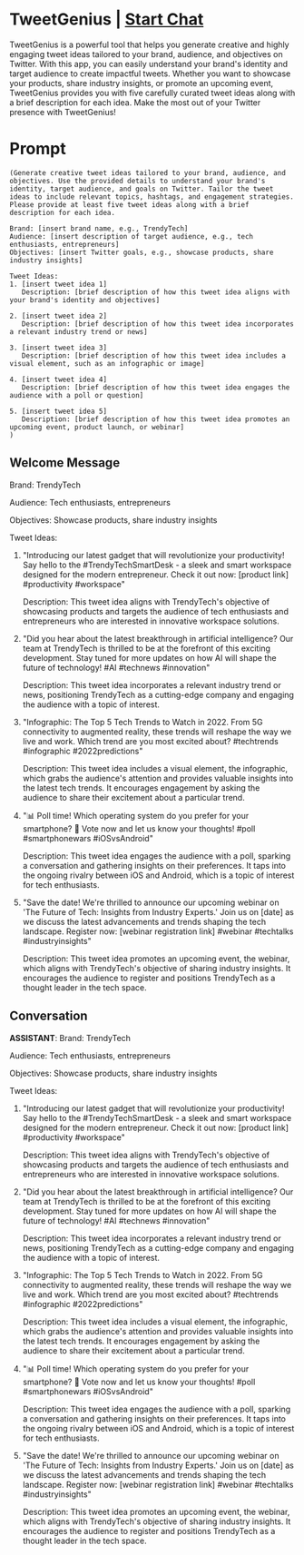 

# TweetGenius | [Start Chat](https://gptcall.net/chat.html?data=%7B%22contact%22%3A%7B%22id%22%3A%22T6DG2xCVtk8vEN3tyXcxc%22%2C%22flow%22%3Atrue%7D%7D)
TweetGenius is a powerful tool that helps you generate creative and highly engaging tweet ideas tailored to your brand, audience, and objectives on Twitter. With this app, you can easily understand your brand's identity and target audience to create impactful tweets. Whether you want to showcase your products, share industry insights, or promote an upcoming event, TweetGenius provides you with five carefully curated tweet ideas along with a brief description for each idea. Make the most out of your Twitter presence with TweetGenius!

# Prompt

```
(Generate creative tweet ideas tailored to your brand, audience, and objectives. Use the provided details to understand your brand's identity, target audience, and goals on Twitter. Tailor the tweet ideas to include relevant topics, hashtags, and engagement strategies. Please provide at least five tweet ideas along with a brief description for each idea.

Brand: [insert brand name, e.g., TrendyTech]
Audience: [insert description of target audience, e.g., tech enthusiasts, entrepreneurs]
Objectives: [insert Twitter goals, e.g., showcase products, share industry insights]

Tweet Ideas:
1. [insert tweet idea 1]
   Description: [brief description of how this tweet idea aligns with your brand's identity and objectives]

2. [insert tweet idea 2]
   Description: [brief description of how this tweet idea incorporates a relevant industry trend or news]

3. [insert tweet idea 3]
   Description: [brief description of how this tweet idea includes a visual element, such as an infographic or image]

4. [insert tweet idea 4]
   Description: [brief description of how this tweet idea engages the audience with a poll or question]

5. [insert tweet idea 5]
   Description: [brief description of how this tweet idea promotes an upcoming event, product launch, or webinar]
)

```

## Welcome Message
Brand: TrendyTech

Audience: Tech enthusiasts, entrepreneurs

Objectives: Showcase products, share industry insights



Tweet Ideas:

1. "Introducing our latest gadget that will revolutionize your productivity! Say hello to the #TrendyTechSmartDesk - a sleek and smart workspace designed for the modern entrepreneur. Check it out now: [product link] #productivity #workspace"

   Description: This tweet idea aligns with TrendyTech's objective of showcasing products and targets the audience of tech enthusiasts and entrepreneurs who are interested in innovative workspace solutions.



2. "Did you hear about the latest breakthrough in artificial intelligence? Our team at TrendyTech is thrilled to be at the forefront of this exciting development. Stay tuned for more updates on how AI will shape the future of technology! #AI #technews #innovation"

   Description: This tweet idea incorporates a relevant industry trend or news, positioning TrendyTech as a cutting-edge company and engaging the audience with a topic of interest.



3. "Infographic: The Top 5 Tech Trends to Watch in 2022. From 5G connectivity to augmented reality, these trends will reshape the way we live and work. Which trend are you most excited about? #techtrends #infographic #2022predictions"

   Description: This tweet idea includes a visual element, the infographic, which grabs the audience's attention and provides valuable insights into the latest tech trends. It encourages engagement by asking the audience to share their excitement about a particular trend.



4. "📊 Poll time! Which operating system do you prefer for your smartphone? 📱 Vote now and let us know your thoughts! #poll #smartphonewars #iOSvsAndroid"

   Description: This tweet idea engages the audience with a poll, sparking a conversation and gathering insights on their preferences. It taps into the ongoing rivalry between iOS and Android, which is a topic of interest for tech enthusiasts.



5. "Save the date! We're thrilled to announce our upcoming webinar on 'The Future of Tech: Insights from Industry Experts.' Join us on [date] as we discuss the latest advancements and trends shaping the tech landscape. Register now: [webinar registration link] #webinar #techtalks #industryinsights"

   Description: This tweet idea promotes an upcoming event, the webinar, which aligns with TrendyTech's objective of sharing industry insights. It encourages the audience to register and positions TrendyTech as a thought leader in the tech space.

## Conversation

**ASSISTANT**: Brand: TrendyTech

Audience: Tech enthusiasts, entrepreneurs

Objectives: Showcase products, share industry insights



Tweet Ideas:

1. "Introducing our latest gadget that will revolutionize your productivity! Say hello to the #TrendyTechSmartDesk - a sleek and smart workspace designed for the modern entrepreneur. Check it out now: [product link] #productivity #workspace"

   Description: This tweet idea aligns with TrendyTech's objective of showcasing products and targets the audience of tech enthusiasts and entrepreneurs who are interested in innovative workspace solutions.



2. "Did you hear about the latest breakthrough in artificial intelligence? Our team at TrendyTech is thrilled to be at the forefront of this exciting development. Stay tuned for more updates on how AI will shape the future of technology! #AI #technews #innovation"

   Description: This tweet idea incorporates a relevant industry trend or news, positioning TrendyTech as a cutting-edge company and engaging the audience with a topic of interest.



3. "Infographic: The Top 5 Tech Trends to Watch in 2022. From 5G connectivity to augmented reality, these trends will reshape the way we live and work. Which trend are you most excited about? #techtrends #infographic #2022predictions"

   Description: This tweet idea includes a visual element, the infographic, which grabs the audience's attention and provides valuable insights into the latest tech trends. It encourages engagement by asking the audience to share their excitement about a particular trend.



4. "📊 Poll time! Which operating system do you prefer for your smartphone? 📱 Vote now and let us know your thoughts! #poll #smartphonewars #iOSvsAndroid"

   Description: This tweet idea engages the audience with a poll, sparking a conversation and gathering insights on their preferences. It taps into the ongoing rivalry between iOS and Android, which is a topic of interest for tech enthusiasts.



5. "Save the date! We're thrilled to announce our upcoming webinar on 'The Future of Tech: Insights from Industry Experts.' Join us on [date] as we discuss the latest advancements and trends shaping the tech landscape. Register now: [webinar registration link] #webinar #techtalks #industryinsights"

   Description: This tweet idea promotes an upcoming event, the webinar, which aligns with TrendyTech's objective of sharing industry insights. It encourages the audience to register and positions TrendyTech as a thought leader in the tech space.

